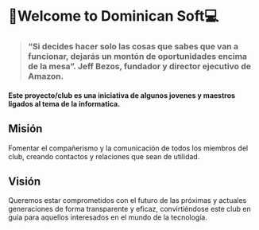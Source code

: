 # 📱Welcome to Dominican Soft💻

> ### **“Si decides hacer solo las cosas que sabes que van a funcionar, dejarás un montón de oportunidades encima de la mesa”.** Jeff Bezos, fundador y director ejecutivo de Amazon.

#### Este proyecto/club es una iniciativa de algunos jovenes  y maestros ligados al tema de la informatica.

## Misión
Fomentar el compañerismo y la comunicación de todos los miembros del club, creando contactos y relaciones que sean de utilidad.

## Visión

Queremos estar comprometidos con el futuro de las próximas y actuales generaciones de forma transparente y eficaz, convirtiéndose este club en guía para aquellos interesados en el mundo de la tecnología.